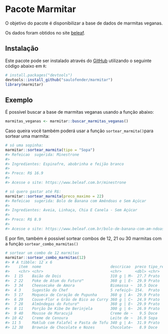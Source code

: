 
<!-- README.md is generated from README.Rmd. Please edit that file -->

# Pacote Marmitar

<!-- badges: start -->
<!-- badges: end -->

O objetivo do pacote é disponibilizar a base de dados de marmitas
veganas.

Os dados foram obtidos no site
[beleaf](https://www.beleaf.com.br/cardapio-marmitas-veganas).

## Instalação

Este pacote pode ser instalado através do [GitHub](https://github.com/)
utilizando o seguinte código abaixo em `R`:

``` r
# install.packages("devtools")
devtools::install_github("saulofender/marmitar")
library(marmitar)
```

## Exemplo

É possível buscar a base de marmitas veganas usando a função abaixo:

``` r
marmitas_veganas <- marmitar::buscar_marmitas_veganas()
```

Caso queira você também poderá usar a função `sortear_marmita()`para
sortear uma marmita:

``` r
# só uma sopinha:
marmitar::sortear_marmita(tipo = "Sopa")
#> Refeicao  sugerida: Minestrone 
#> 
#> Ingredientes: Espinafre, abobrinha e feijão branco 
#> 
#> Preco: R$ 16.9 
#> 
#> Acesse o site: https://www.beleaf.com.br/minestrone

# só quero gastar até R$:
marmitar::sortear_marmita(preco_maximo = 22)
#> Refeicao  sugerida: Bolo de Banana com Amêndoas e Sem Açúcar 
#> 
#> Ingredientes: Aveia, Linhaça, Chia E Canela - Sem Açúcar 
#> 
#> Preco: R$ 8.9 
#> 
#> Acesse o site: https://www.beleaf.com.br/bolo-de-banana-com-am-ndoas-e-sem-acucar
```

E por fim, também é possível sortear combos de 12, 21 ou 30 marmitas com
a função `sortear_combo_marmitas()`

``` r
# sortear um combo de 12 marmitas
marmitar::sortear_combo_marmitas(12)
#> # A tibble: 12 x 6
#>    item  nome                               descricao  preco tipo_refeicao url  
#>    <chr> <chr>                              <chr>      <dbl> <chr>         <chr>
#>  1 15    Baião de Dois                      310 g | M~  27.7 Prato         http~
#>  2 22    Poke de Atum do Futuro™            360 g | E~  29.9 Prato         http~
#>  3 34    Cheesecake de Amora                Biomassa ~  10.5 Doce          http~
#>  4 3     Sugestão do Chef                   5 refeiçõ~ 154.  Prato         http~
#>  5 17    Moqueca de Coração de Pupunha      360 g | A~  29.9 Prato         http~
#>  6 29    Couve-Flor e Grão de Bico ao Curry 360 g | C~  24.9 Prato         http~
#>  7 28    Almôndegas do Futuro™              360 g | E~  29.9 Prato         http~
#>  8 11    Porção De Kibe De Berinjela        300 g | 6~  26.9 Prato         http~
#>  9 40    Mousse de Maracujá                 Creme de ~   9.5 Doce          http~
#> 10 42    Creme de Cenoura                   Leite de ~  16.9 Sopa          http~
#> 11 5     Maklub com Falafel e Pasta de Tofu 340 g | A~  31.9 Prato         http~
#> 12 38    Brownie de Chocolate e Nozes       Chocolate~   8.9 Doce          http~
```
